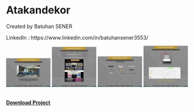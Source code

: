 # Atakandekor
<p>Created by Batuhan SENER </p>
<p>LinkedIn : https://www.linkedin.com/in/batuhansener3553/</p>
 <div >
  <img src="https://github.com/canonka/Atakan-Dekor/blob/master/img/Anasayfa.jpg" width="24%">
  <img src="https://github.com/canonka/Atakan-Dekor/blob/master/img/Hakkimizda.jpg" width="24%">
  <img src="https://github.com/canonka/Atakan-Dekor/blob/master/img/Referanslarimiz.jpg" width="24%">
  <img src="https://github.com/canonka/Atakan-Dekor/blob/master/img/iletisim.jpg" width="24%">
 </div>
<br/>
 <p><b><a href="https://github.com/canonka/Atakan-Dekor/archive/master.zip">Download Project</a></b></p>
<br/>

